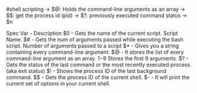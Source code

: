 #shell scripting 
-> $@: Holds the command-line arguments as an array
-> $$: get the process id (pid)
-> $?: previously executed command status
-> $n 

Spec Var - Description
$0 - Gets the name of the current script. Script Name.
$# - Gets the num of arguments passed while executing the bash script.
    Number of arguments passed to a script
$* - Gives you a string containing every command-line argument.
$@ - It stores the list of every command-line argument as an array.
$1-$9	    Stores the first 9 arguments.
$? - Gets the status of the last command or the most recently executed process. (aka exit status)
$! - Shows the process ID of the last background command.
$$ - Gets the process ID of the current shell.
$- - It will print the current set of options in your current shell.